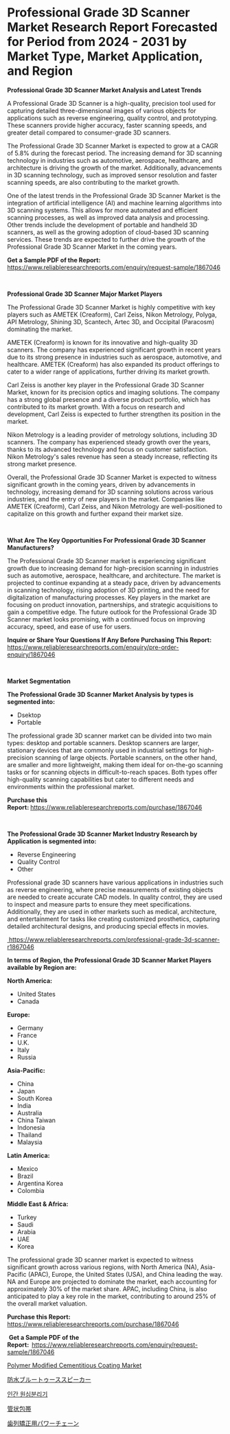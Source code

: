 <p><h1>Professional Grade 3D Scanner Market Research Report Forecasted for Period from 2024 -  2031 by Market Type, Market Application, and Region</h1></p><p><strong>Professional Grade 3D Scanner Market Analysis and Latest Trends</strong></p>
<p><p>A Professional Grade 3D Scanner is a high-quality, precision tool used for capturing detailed three-dimensional images of various objects for applications such as reverse engineering, quality control, and prototyping. These scanners provide higher accuracy, faster scanning speeds, and greater detail compared to consumer-grade 3D scanners.</p><p>The Professional Grade 3D Scanner Market is expected to grow at a CAGR of 5.8% during the forecast period. The increasing demand for 3D scanning technology in industries such as automotive, aerospace, healthcare, and architecture is driving the growth of the market. Additionally, advancements in 3D scanning technology, such as improved sensor resolution and faster scanning speeds, are also contributing to the market growth.</p><p>One of the latest trends in the Professional Grade 3D Scanner Market is the integration of artificial intelligence (AI) and machine learning algorithms into 3D scanning systems. This allows for more automated and efficient scanning processes, as well as improved data analysis and processing. Other trends include the development of portable and handheld 3D scanners, as well as the growing adoption of cloud-based 3D scanning services. These trends are expected to further drive the growth of the Professional Grade 3D Scanner Market in the coming years.</p></p>
<p><strong>Get a Sample PDF of the Report:&nbsp;</strong> <a href="https://www.reliableresearchreports.com/enquiry/request-sample/1867046">https://www.reliableresearchreports.com/enquiry/request-sample/1867046</a></p>
<p>&nbsp;</p>
<p><strong>Professional Grade 3D Scanner Major Market Players</strong></p>
<p><p>The Professional Grade 3D Scanner Market is highly competitive with key players such as AMETEK (Creaform), Carl Zeiss, Nikon Metrology, Polyga, API Metrology, Shining 3D, Scantech, Artec 3D, and Occipital (Paracosm) dominating the market.</p><p>AMETEK (Creaform) is known for its innovative and high-quality 3D scanners. The company has experienced significant growth in recent years due to its strong presence in industries such as aerospace, automotive, and healthcare. AMETEK (Creaform) has also expanded its product offerings to cater to a wider range of applications, further driving its market growth.</p><p>Carl Zeiss is another key player in the Professional Grade 3D Scanner Market, known for its precision optics and imaging solutions. The company has a strong global presence and a diverse product portfolio, which has contributed to its market growth. With a focus on research and development, Carl Zeiss is expected to further strengthen its position in the market.</p><p>Nikon Metrology is a leading provider of metrology solutions, including 3D scanners. The company has experienced steady growth over the years, thanks to its advanced technology and focus on customer satisfaction. Nikon Metrology's sales revenue has seen a steady increase, reflecting its strong market presence.</p><p>Overall, the Professional Grade 3D Scanner Market is expected to witness significant growth in the coming years, driven by advancements in technology, increasing demand for 3D scanning solutions across various industries, and the entry of new players in the market. Companies like AMETEK (Creaform), Carl Zeiss, and Nikon Metrology are well-positioned to capitalize on this growth and further expand their market size.</p></p>
<p>&nbsp;</p>
<p><strong>What Are The Key Opportunities For Professional Grade 3D Scanner Manufacturers?</strong></p>
<p><p>The Professional Grade 3D Scanner market is experiencing significant growth due to increasing demand for high-precision scanning in industries such as automotive, aerospace, healthcare, and architecture. The market is projected to continue expanding at a steady pace, driven by advancements in scanning technology, rising adoption of 3D printing, and the need for digitalization of manufacturing processes. Key players in the market are focusing on product innovation, partnerships, and strategic acquisitions to gain a competitive edge. The future outlook for the Professional Grade 3D Scanner market looks promising, with a continued focus on improving accuracy, speed, and ease of use for users.</p></p>
<p><strong>Inquire or Share Your Questions If Any Before Purchasing This Report:</strong> <a href="https://www.reliableresearchreports.com/enquiry/pre-order-enquiry/1867046">https://www.reliableresearchreports.com/enquiry/pre-order-enquiry/1867046</a></p>
<p>&nbsp;</p>
<p><strong>Market Segmentation</strong></p>
<p><strong>The Professional Grade 3D Scanner Market Analysis by types is segmented into:</strong></p>
<p><ul><li>Dsektop</li><li>Portable</li></ul></p>
<p><p>The professional grade 3D scanner market can be divided into two main types: desktop and portable scanners. Desktop scanners are larger, stationary devices that are commonly used in industrial settings for high-precision scanning of large objects. Portable scanners, on the other hand, are smaller and more lightweight, making them ideal for on-the-go scanning tasks or for scanning objects in difficult-to-reach spaces. Both types offer high-quality scanning capabilities but cater to different needs and environments within the professional market.</p></p>
<p><strong>Purchase this Report:&nbsp;</strong><a href="https://www.reliableresearchreports.com/purchase/1867046">https://www.reliableresearchreports.com/purchase/1867046</a></p>
<p>&nbsp;</p>
<p><strong>The Professional Grade 3D Scanner Market Industry Research by Application is segmented into:</strong></p>
<p><ul><li>Reverse Engineering</li><li>Quality Control</li><li>Other</li></ul></p>
<p><p>Professional grade 3D scanners have various applications in industries such as reverse engineering, where precise measurements of existing objects are needed to create accurate CAD models. In quality control, they are used to inspect and measure parts to ensure they meet specifications. Additionally, they are used in other markets such as medical, architecture, and entertainment for tasks like creating customized prosthetics, capturing detailed architectural designs, and producing special effects in movies.</p></p>
<p><a href="https://www.reliableresearchreports.com/professional-grade-3d-scanner-r1867046">&nbsp;https://www.reliableresearchreports.com/professional-grade-3d-scanner-r1867046</a></p>
<p><strong>In terms of Region, the Professional Grade 3D Scanner Market Players available by Region are:</strong></p>
<p>
    <p> <strong> North America: </strong>
        <ul>
            <li>United States</li>
            <li>Canada</li>
        </ul>
        </p> 
    <p> <strong> Europe: </strong>
        <ul>
            <li>Germany</li>
            <li>France</li>
            <li>U.K.</li>
            <li>Italy</li>
            <li>Russia</li>
        </ul>
        </p> 
    <p> <strong> Asia-Pacific: </strong>
        <ul>
            <li>China</li>
            <li>Japan</li>
            <li>South Korea</li>
            <li>India</li>
            <li>Australia</li>
            <li>China Taiwan</li>
            <li>Indonesia</li>
            <li>Thailand</li>
            <li>Malaysia</li>
        </ul>
        </p> 
    <p> <strong> Latin America: </strong>
        <ul>
            <li>Mexico</li>
            <li>Brazil</li>
            <li>Argentina Korea</li>
            <li>Colombia</li>
        </ul>
        </p> 
    <p> <strong> Middle East & Africa: </strong>
        <ul>
            <li>Turkey</li>
            <li>Saudi</li>
            <li>Arabia</li>
            <li>UAE</li>
            <li>Korea</li>
        </ul>
    </p>
    </p>
<p><p>The professional grade 3D scanner market is expected to witness significant growth across various regions, with North America (NA), Asia-Pacific (APAC), Europe, the United States (USA), and China leading the way. NA and Europe are projected to dominate the market, each accounting for approximately 30% of the market share. APAC, including China, is also anticipated to play a key role in the market, contributing to around 25% of the overall market valuation.</p></p>
<p><strong>Purchase this Report: </strong><a href="https://www.reliableresearchreports.com/purchase/1867046">https://www.reliableresearchreports.com/purchase/1867046</a></p>
<p>&nbsp;<strong>Get a Sample PDF of the Report:&nbsp;&nbsp;</strong><a href="https://www.reliableresearchreports.com/enquiry/request-sample/1867046">https://www.reliableresearchreports.com/enquiry/request-sample/1867046</a></p>
<p><strong></strong></p>
<p><p><a href="https://issuu.com/reportprime-2/docs/polymer-modified-cementitious-coating-market-size-">Polymer Modified Cementitious Coating Market</a></p><p><a href="https://github.com/kegley4963/Market-Research-Report-List-1/blob/main/869735843340.md">防水ブルートゥーススピーカー</a></p><p><a href="https://medium.com/@gummibear5656757/%EC%9D%B8%EA%B0%84-%EC%9B%90%EC%8B%AC-%EB%B6%84%EB%A6%AC%EA%B8%B0-%EC%8B%9C%EC%9E%A5%EC%9D%80-%EC%8B%9C%EC%9E%A5-%EC%A0%90%EC%9C%A0%EC%9C%A8-%EC%8B%9C%EC%9E%A5-%ED%8A%B8%EB%A0%8C%EB%93%9C-%EB%B0%8F-%EC%8B%9C%EC%9E%A5-%EC%84%B1%EC%9E%A5%EC%97%90-%EA%B4%80%ED%95%9C-%EC%A0%95%EB%B3%B4%EB%A5%BC-%EC%A0%9C%EA%B3%B5%ED%95%A9%EB%8B%88%EB%8B%A4-0b16b06be826">인간 원심분리기</a></p><p><a href="https://medium.com/@slbola/%E3%83%81%E3%83%A5%E3%83%BC%E3%83%96%E7%8A%B6%E5%8C%85%E5%B8%AF%E5%B8%82%E5%A0%B4-%E5%B8%82%E5%A0%B4%E3%81%AEcagr-%E5%B8%82%E5%A0%B4%E5%8B%95%E5%90%91-%E6%88%90%E9%95%B7%E6%88%A6%E7%95%A5%E3%81%AB%E9%96%A2%E3%81%99%E3%82%8B%E6%B4%9E%E5%AF%9F-654dc06941f8">管状包帯</a></p><p><a href="https://medium.com/@josephee58/%E6%AD%AF%E7%A7%91%E7%9F%AF%E6%AD%A3%E3%83%91%E3%83%AF%E3%83%BC%E3%83%81%E3%82%A7%E3%83%BC%E3%83%B3%E5%B8%82%E5%A0%B4%E5%B1%95%E6%9C%9B-%E6%A5%AD%E7%95%8C%E6%A6%82%E8%A6%81%E3%81%A8%E4%BA%88%E6%B8%AC-2024%E5%B9%B4%E3%81%8B%E3%82%892031%E5%B9%B4-8bdb3ac663a6">歯列矯正用パワーチェーン</a></p></p>